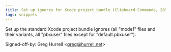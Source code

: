```yaml
---
title: Set up ignores for Xcode project bundle (Clipboard Commando, 2090b0c)
tags: snippets
---
```


Set up the standard Xcode project bundle ignores (all "mode1" files and their variants, all "pbxuser" files except for "default.pbxuser").

Signed-off-by: Greg Hurrell &lt;greg@hurrell.net&gt;

